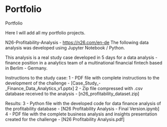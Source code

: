 # Portfolio
Portfolio

Here I will add all my portfolio projects.

N26-Profitability-Analysis - https://n26.com/en-de
The following data analysis was developed using Jupyter Notebook / Python.

This analysis is a real study case developed in 5 days for a data analysis - finance position in a analytics team of a multinational financial fintech based in Berlim - Germany.

Instructions to the study case: 
1 - PDF file with complete instructions to the development of the challenge - [Case_Study_-_Finance_Data_Analytics_v1.pptx] 
2 - Zip file compressed with .csv database received to the analysis - [n26_profitability_dataset.zip]

Results: 
3 - Python file with the developed code for data finance analysis of the profitability database - [N26 Profitability Analysis - Final Version.ipynb]
4 - PDF file with the complete business analysis and insights presentation created for the challenge - [N26 Profitability Analysis.pdf]
